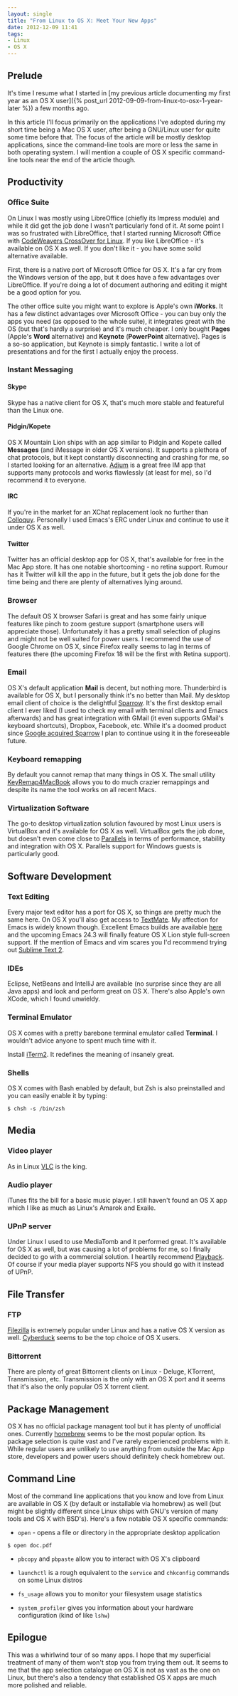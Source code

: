 ```yaml
---
layout: single
title: "From Linux to OS X: Meet Your New Apps"
date: 2012-12-09 11:41
tags:
- Linux
- OS X
---
```


## Prelude

It's time I resume what I started in
[my previous article documenting my first year as an OS X user]({% post_url 2012-09-09-from-linux-to-osx-1-year-later %})
a few months ago.

In this article I'll focus primarily on the applications I've adopted
during my short time being a Mac OS X user, after being a GNU/Linux
user for quite some time before that. The focus of the article will be
mostly desktop applications, since the command-line tools are more or
less the same in both operating system. I will mention a couple of OS X
specific command-line tools near the end of the article though.

<!--more-->

## Productivity

### Office Suite

On Linux I was mostly using LibreOffice (chiefly its Impress
module) and while it did get the job done I wasn't particularly
fond of it. At some point I was so frustrated with LibreOffice, that I
started running Microsoft Office with
[CodeWeavers CrossOver for Linux](http://www.codeweavers.com/products/). If
you like LibreOffice - it's available on OS X as well. If you don't
like it - you have some solid alternative available.

First, there is a native port of Microsoft Office for OS X. It's a far
cry from the Windows version of the app, but it does have a few
advantages over LibreOffice. If you're doing a lot of document
authoring and editing it might be a good option for you.

The other office suite you might want to explore is Apple's own
**iWorks**. It has a few distinct advantages over Microsoft Office -
you can buy only the apps you need (as opposed to the whole suite), it
integrates great with the OS (but that's hardly a surprise) and it's
much cheaper. I only bought **Pages** (Apple's **Word** alternative)
and **Keynote** (**PowerPoint** alternative). Pages is a so-so
application, but Keynote is simply fantastic. I write a lot of
presentations and for the first I actually enjoy the process.

### Instant Messaging

#### Skype

Skype has a native client for OS X, that's much more stable and
featureful than the Linux one.

#### Pidgin/Kopete

OS X Mountain Lion ships with an app similar to Pidgin and Kopete
called **Messages** (and iMessage in older OS X versions). It supports
a plethora of chat protocols, but it kept constantly disconnecting and
crashing for me, so I started looking for an
alternative. [Adium](http://adium.im/) is a great free IM app that
supports many protocols and works flawlessly (at least for me), so I'd
recommend it to everyone.

#### IRC

If you're in the market for an XChat replacement look no further than
[Colloquy](http://colloquy.info/). Personally I used Emacs's ERC under
Linux and continue to use it under OS X as well.

#### Twitter

Twitter has an official desktop app for OS X, that's available for free
in the Mac App store. It has one notable shortcoming - no retina
support. Rumour has it Twitter will kill the app in the future, but it
gets the job done for the time being and there are plenty of
alternatives lying around.

### Browser

The default OS X browser Safari is great and has some fairly unique
features like pinch to zoom gesture support (smartphone users will
appreciate those). Unfortunately it has a pretty small selection of
plugins and might not be well suited for power users. I recommend the
use of Google Chrome on OS X, since Firefox really seems to lag in terms
of features there (the upcoming Firefox 18 will be the first with
Retina support).

### Email

OS X's default application **Mail** is decent, but nothing
more. Thunderbird is available for OS X, but I personally think it's no
better than Mail. My desktop email client of choice is the delightful
[Sparrow](http://www.sparrowmailapp.com/mac.php). It's the first
desktop email client I ever liked (I used to check my email with
terminal clients and Emacs afterwards) and has great integration with
GMail (it even supports GMail's keyboard shortcuts), Dropbox,
Facebook, etc. While it's a doomed product since
[Google acquired Sparrow](http://www.sparrowmailapp.com/) I plan to
continue using it in the foreseeable future.

### Keyboard remapping

By default you cannot remap that many things in OS X. The small utility
[KeyRemap4MacBook](http://pqrs.org/macosx/keyremap4macbook/) allows
you to do much crazier remappings and despite its name the tool works
on all recent Macs.

### Virtualization Software

The go-to desktop virtualization solution favoured by most Linux users
is VirtualBox and it's available for OS X as well. VirtualBox gets the
job done, but doesn't even come close to
[Parallels](http://www.parallels.com/) in terms of performance,
stability and integration with OS X. Parallels support for Windows
guests is particularly good.

## Software Development

### Text Editing

Every major text editor has a port for OS X, so things are pretty
much the same here. On OS X you'll also get access to
[TextMate](http://macromates.com/). My affection for Emacs is widely
known though. Excellent Emacs builds are available
[here](http://emacsformacosx.com/) and the upcoming Emacs 24.3 will
finally feature OS X Lion style full-screen support. If the mention of
Emacs and vim scares you I'd recommend trying out
[Sublime Text 2](http://www.sublimetext.com/2).

### IDEs

Eclipse, NetBeans and IntelliJ are available (no surprise since they
are all Java apps) and look and perform great on OS X. There's also
Apple's own XCode, which I found unwieldy.

### Terminal Emulator

OS X comes with a pretty barebone terminal emulator called
**Terminal**. I wouldn't advice anyone to spent much time with it.

Install [iTerm2](http://www.iterm2.com/#/section/home). It redefines
the meaning of insanely great.

### Shells

OS X comes with Bash enabled by default, but Zsh is also preinstalled
and you can easily enable it by typing:

```console
$ chsh -s /bin/zsh
```

## Media

### Video player

As in Linux [VLC](http://www.videolan.org/vlc/index.html) is the king.

### Audio player

iTunes fits the bill for a basic music player. I still haven't found an
OS X app which I like as much as Linux's Amarok and Exaile.

### UPnP server

Under Linux I used to use MediaTomb and it performed great. It's
available for OS X as well, but was causing a lot of problems for me,
so I finally decided to go with a commercial solution. I heartily
recommend [Playback](http://www.yazsoft.com/products/playback/). Of
course if your media player supports NFS you should go with it instead
of UPnP.

## File Transfer

### FTP

[Filezilla](http://filezilla-project.org/download.php?type=client) is
extremely popular under Linux and has a native OS X version as
well. [Cyberduck](http://cyberduck.ch/) seems to be the top choice of
OS X users.

### Bittorrent

There are plenty of great Bittorrent clients on Linux - Deluge,
KTorrent, Transmission, etc. Transmission is the only with an OS X port
and it seems that it's also the only popular OS X torrent client.

## Package Management

OS X has no official package managent tool but it has plenty of
unofficial ones. Currently
[homebrew](http://mxcl.github.com/homebrew/) seems to be the most
popular option. Its package selection is quite vast and I've rarely
experienced problems with it. While regular users are unlikely to use
anything from outside the Mac App store, developers and power users
should definitely check homebrew out.

## Command Line

Most of the command line applications that you know and love from
Linux are available in OS X (by default or installable via homebrew) as
well (but might be slightly different since Linux ships with GNU's
version of many tools and OS X with BSD's). Here's a few notable OS X
specific commands:

* `open` - opens a file or directory in the appropriate desktop application

```console
$ open doc.pdf
```

* `pbcopy` and `pbpaste` allow you to interact with OS X's clipboard

* `launchctl` is a rough equivalent to the `service` and `chkconfig` commands on some Linux distros

* `fs_usage` allows you to monitor your filesystem usage statistics

* `system_profiler` gives you information about your hardware configuration (kind of like `lshw`)

## Epilogue

This was a whirlwind tour of so many apps. I hope that my superficial
treatment of many of them won't stop you from trying them out. It
seems to me that the app selection catalogue on OS X is not as vast as
the one on Linux, but there's also a tendency that established OS X
apps are much more polished and reliable.
